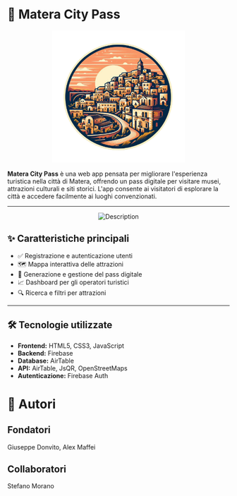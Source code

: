 # 🌆 Matera City Pass

<div align="center">
    <img src="assets/logo.png" alt="Description" width="300"/>
</div>

**Matera City Pass** è una web app pensata per migliorare l'esperienza turistica nella città di Matera, offrendo un pass digitale per visitare musei, attrazioni culturali e siti storici. L'app consente ai visitatori di esplorare la città e accedere facilmente ai luoghi convenzionati.

---

<div align="center">
    <img src="assets/Screenshot.png" alt="Description" width="500"/>
</div>

## ✨ Caratteristiche principali

- ✅ Registrazione e autenticazione utenti
- 🗺️ Mappa interattiva delle attrazioni
- 🎫 Generazione e gestione del pass digitale
- 📈 Dashboard per gli operatori turistici
- 🔍 Ricerca e filtri per attrazioni

---
## 🛠️ Tecnologie utilizzate

- **Frontend:** HTML5, CSS3, JavaScript
- **Backend:** Firebase
- **Database:** AirTable
- **API:** AirTable, JsQR, OpenStreetMaps
- **Autenticazione:** Firebase Auth

# 👥 Autori
## Fondatori
  Giuseppe Donvito, Alex Maffei
## Collaboratori
  Stefano Morano
